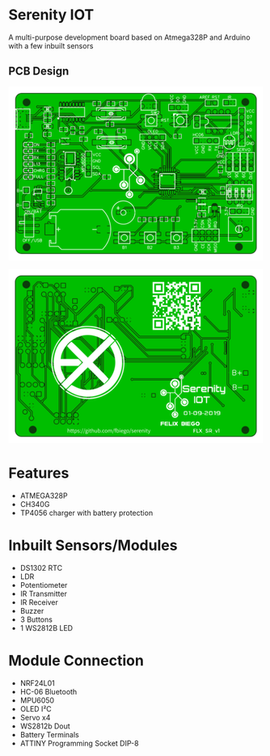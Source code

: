 # Serenity IOT
A multi-purpose development board based on Atmega328P and Arduino with a few inbuilt sensors

## PCB Design

![Front](hardware/IMG/front.png?raw=true "Front")


![Back](hardware/IMG/back.png?raw=true "back")

# Features

- ATMEGA328P
- CH340G 
- TP4056 charger with battery protection


# Inbuilt Sensors/Modules

- DS1302 RTC
- LDR
- Potentiometer
- IR Transmitter
- IR Receiver
- Buzzer
- 3 Buttons
- 1 WS2812B LED

# Module Connection

- NRF24L01 
- HC-06 Bluetooth
- MPU6050 
- OLED I²C
- Servo x4
- WS2812b Dout
- Battery Terminals
- ATTINY Programming Socket DIP-8
